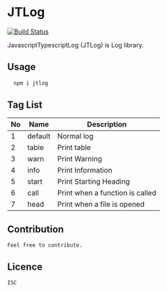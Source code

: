 # JTLog

[![Build Status](https://travis-ci.org/ramantehlan/JTLog.svg?branch=master)](https://travis-ci.org/ramantehlan/JTLog)

JavascriptTypescriptLog (JTLog) is Log library.

## Usage

```bash
  npm i jtlog
```
		
  

## Tag List

No | Name | Description|
---|------|------------|
1 | default | Normal log
2 | table | Print table
3 | warn | Print Warning 
4 | info | Print Information 
5 | start | Print Starting Heading
6 | call | Print when a function is called
7 | head | Print when a file is opened 
 

## Contribution
    Feel free to contribute.

## Licence
    ISC